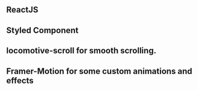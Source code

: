  

## ReactJS
## Styled Component
## locomotive-scroll for smooth scrolling. 
## Framer-Motion for some custom animations and effects
